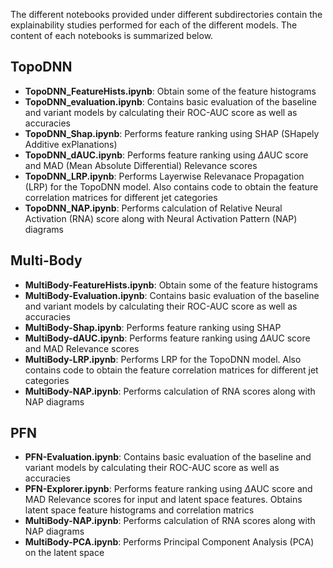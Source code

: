 The different notebooks provided under different subdirectories contain the explainability studies performed for each of the different models. The content of each notebooks is summarized below.

## TopoDNN

- **TopoDNN_FeatureHists.ipynb**: Obtain some of the feature histograms
- **TopoDNN_evaluation.ipynb**: Contains basic evaluation of the baseline and variant models by calculating their ROC-AUC score as well as accuracies
- **TopoDNN_Shap.ipynb**: Performs feature ranking using SHAP (SHapely Additive exPlanations)
- **TopoDNN_dAUC.ipynb**: Performs feature ranking using $\Delta$AUC score and MAD (Mean Absolute Differential) Relevance scores
- **TopoDNN_LRP.ipynb**: Performs Layerwise Relevanace Propagation (LRP) for the TopoDNN model. Also contains code to obtain the feature correlation matrices for different jet categories
- **TopoDNN_NAP.ipynb**: Performs calculation of Relative Neural Activation (RNA) score along with Neural Activation Pattern (NAP) diagrams

## Multi-Body

- **MultiBody-FeatureHists.ipynb**: Obtain some of the feature histograms
- **MultiBody-Evaluation.ipynb**: Contains basic evaluation of the baseline and variant models by calculating their ROC-AUC score as well as accuracies
- **MultiBody-Shap.ipynb**: Performs feature ranking using SHAP 
- **MultiBody-dAUC.ipynb**: Performs feature ranking using $\Delta$AUC score and MAD  Relevance scores
- **MultiBody-LRP.ipynb**: Performs LRP for the TopoDNN model. Also contains code to obtain the feature correlation matrices for different jet categories
- **MultiBody-NAP.ipynb**: Performs calculation of RNA scores along with NAP diagrams


## PFN

- **PFN-Evaluation.ipynb**: Contains basic evaluation of the baseline and variant models by calculating their ROC-AUC score as well as accuracies
- **PFN-Explorer.ipynb**: Performs feature ranking using $\Delta$AUC score and MAD Relevance scores for input and latent space features. Obtains latent space feature histograms and correlation matrics
- **MultiBody-NAP.ipynb**: Performs calculation of RNA scores along with NAP diagrams
- **MultiBody-PCA.ipynb**: Performs Principal Component Analysis (PCA) on the latent space

